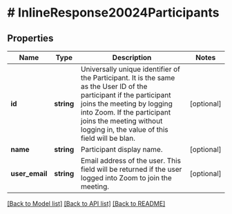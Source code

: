 # # InlineResponse20024Participants

## Properties

Name | Type | Description | Notes
------------ | ------------- | ------------- | -------------
**id** | **string** | Universally unique identifier of the Participant. It is the same as the User ID of the participant if the participant joins the meeting by logging into Zoom. If the participant joins the meeting without logging in, the value of this field will be blan. | [optional] 
**name** | **string** | Participant display name. | [optional] 
**user_email** | **string** | Email address of the user. This field will be returned if the user logged into Zoom to join the meeting. | [optional] 

[[Back to Model list]](../../README.md#documentation-for-models) [[Back to API list]](../../README.md#documentation-for-api-endpoints) [[Back to README]](../../README.md)


